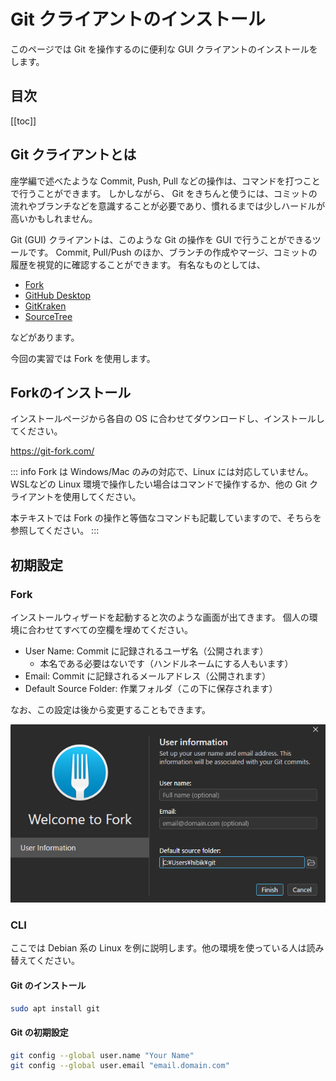 # Git クライアントのインストール

このページでは Git を操作するのに便利な GUI クライアントのインストールをします。

## 目次

[[toc]]

## Git クライアントとは
座学編で述べたような Commit, Push, Pull などの操作は、コマンドを打つことで行うことができます。
しかしながら、 Git をきちんと使うには、コミットの流れやブランチなどを意識することが必要であり、慣れるまでは少しハードルが高いかもしれません。

Git (GUI) クライアントは、このような Git の操作を GUI で行うことができるツールです。
Commit, Pull/Push のほか、ブランチの作成やマージ、コミットの履歴を視覚的に確認することができます。
有名なものとしては、
- [Fork](https://git-fork.com/)
- [GitHub Desktop](https://github.com/apps/desktop)
- [GitKraken](https://www.gitkraken.com/)
- [SourceTree](https://www.sourcetreeapp.com/)

などがあります。

今回の実習では Fork を使用します。

## Forkのインストール

インストールページから各自の OS に合わせてダウンロードし、インストールしてください。

https://git-fork.com/

::: info
Fork は Windows/Mac のみの対応で、Linux には対応していません。WSLなどの Linux 環境で操作したい場合はコマンドで操作するか、他の Git クライアントを使用してください。

本テキストでは Fork の操作と等価なコマンドも記載していますので、そちらを参照してください。
:::

## 初期設定

### Fork

インストールウィザードを起動すると次のような画面が出てきます。
個人の環境に合わせてすべての空欄を埋めてください。


- User Name: Commit に記録されるユーザ名（公開されます）
   - 本名である必要はないです（ハンドルネームにする人もいます）
- Email: Commit に記録されるメールアドレス（公開されます）
- Default Source Folder: 作業フォルダ（この下に保存されます）

なお、この設定は後から変更することもできます。

![](images/fork-config.png)


### CLI

ここでは Debian 系の Linux を例に説明します。他の環境を使っている人は読み替えてください。

#### Git のインストール

```bash
sudo apt install git
```


#### Git の初期設定

```bash
git config --global user.name "Your Name"
git config --global user.email "email.domain.com"
```